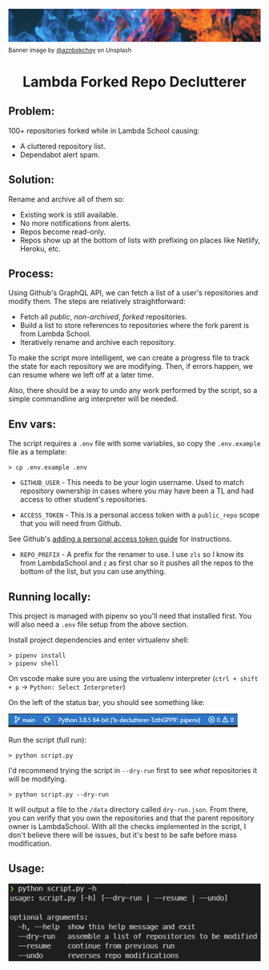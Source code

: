 ![Cover](./assets/cover.png)
<sub>Banner image by [@aznbokchoy](https://unsplash.com/@aznbokchoy) on Unsplash</sub>

<h1 align="center">Lambda Forked Repo Declutterer</h1>

## Problem:

100+ repositories forked while in Lambda School causing:

- A cluttered repository list.
- Dependabot alert spam.

## Solution:

Rename and archive all of them so:

- Existing work is still available.
- No more notifications from alerts.
- Repos become read-only.
- Repos show up at the bottom of lists with prefixing on places like Netlify, Heroku, etc.

## Process:

Using Github's GraphQL API, we can fetch a list of a user's repositories and modify them. The steps are relatively straightforward:

- Fetch all _public_, _non-archived_, _forked_ repositories.
- Build a list to store references to repositories where the fork parent is from Lambda School.
- Iteratively rename and archive each repository.

To make the script more intelligent, we can create a progress file to track the state for each repository we are modifying. Then, if errors happen, we can resume where we left off at a later time.

Also, there should be a way to undo any work performed by the script, so a simple commandline arg interpreter will be needed.

## Env vars:

The script requires a `.env` file with some variables, so copy the `.env.example` file as a template:

```
> cp .env.example .env
```

- `GITHUB_USER` - This needs to be your login username. Used to match repository ownership in cases where you may have been a TL and had access to other student's repositories.

- `ACCESS_TOKEN` - This is a personal access token with a `public_repo` scope that you will need from Github.

See Github's [adding a personal access token guide](https://docs.github.com/en/github/authenticating-to-github/keeping-your-account-and-data-secure/creating-a-personal-access-token) for instructions.

- `REPO_PREFIX` - A prefix for the renamer to use. I use `zls` so I know its from LambdaSchool and `z` as first char so it pushes all the repos to the bottom of the list, but you can use anything.

## Running locally:

This project is managed with pipenv so you'll need that installed first. You will also need a `.env` file setup from the above section.

Install project dependencies and enter virtualenv shell:

```
> pipenv install
> pipenv shell
```

On vscode make sure you are using the virtualenv interpreter (`ctrl + shift + p` -> `Python: Select Interpreter`)

On the left of the status bar, you should see something like:

![status bar](assets/virtualenv-vscode.png)

Run the script (full run):

```
> python script.py
```

I'd recommend trying the script in `--dry-run` first to see _what_ repositories it will be modifying.

```
> python script.py --dry-run
```

It will output a file to the `/data` directory called `dry-run.json`. From there, you can verify that you own the repositories and that the parent repository owner is LambdaSchool. With all the checks implemented in the script, I don't believe there will be issues, but it's best to be safe before mass modification.

## Usage:

![program usage](assets/usage.png)
